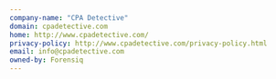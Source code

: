 ```yaml
---
company-name: "CPA Detective"
domain: cpadetective.com
home: http://www.cpadetective.com/
privacy-policy: http://www.cpadetective.com/privacy-policy.html
email: info@cpadetective.com
owned-by: Forensiq
---
```




